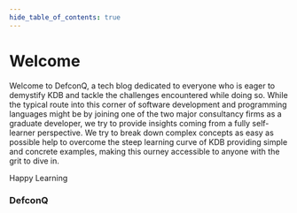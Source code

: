 ```yaml
---
hide_table_of_contents: true
---
```

# Welcome 
Welcome to DefconQ, a tech blog dedicated to everyone who is eager to demystify KDB and tackle the challenges encountered while doing so. While the typical route into this corner of software development and programming languages might be by joining one of the two major consultancy firms as a graduate developer, we try to provide insights coming from a fully self-learner perspective. We try to break down complex concepts as easy as possible help to overcome the steep learning curve of KDB providing simple and concrete examples, making this ourney accessible to anyone with the grit to dive in.

Happy Learning

### DefconQ 
